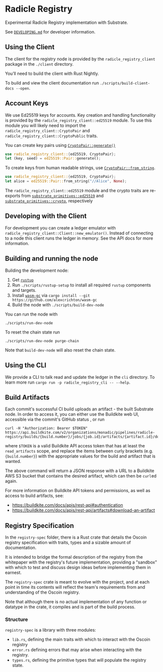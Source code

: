 Radicle Registry
================

Experimental Radicle Registry implementation with Substrate.

See [`DEVELOPING.md`][dev-manual] for developer information.

Using the Client
----------------

The client for the registry node is provided by the `radicle_registry_client`
package in the `./client` directory.

You’ll need to build the client with Rust Nightly.

To build and view the client documentation run `./scripts/build-client-docs
--open`.


Account Keys
------------

We use Ed25519 keys for accounts. Key creation and handling functionality is
provided by the `radicle_registry_client::ed25519` module. To use this module
you will likely need to import the `radicle_registry_client::CryptoPair` and
`radicle_registry_client::CryptoPublic` traits.

You can create key pairs using [`CryptoPair::generate()`][api-pair-generate]
```rust
use radicle_registry_client::{ed25519, CryptoPair};
let (key, seed) = ed25519::Pair::generate();
```

To create keys from human readable strings, use [`CryptoPair::from_string`][api-pair-from-string].
```rust
use radicle_registry_client::{ed25519, CryptoPair};
let alice = ed25519::Pair::from_string("//Alice", None);
```

The `radicle_registry_client::ed25519` module and the crypto traits are
re-exports from [`substrate_primitives::ed25519`][api-ed25519] and
[`substrate_primitives::crypto`][api-crypto], respectively

[api-ed25519]: https://crates.parity.io/substrate_primitives/ed25519/index.html
[api-crypto]: https://crates.parity.io/substrate_primitives/crypto/index.html
[api-pair-generate]: https://crates.parity.io/substrate_primitives/crypto/trait.Pair.html#method.generate
[api-pair-from-string]: https://crates.parity.io/substrate_primitives/crypto/trait.Pair.html#method.from_string


Developing with the Client
--------------------------

For development you can create a ledger emulator with
`radicle_registry_client::Client::new_emulator()`. Instead of connecting to a
node this client runs the ledger in memory. See the API docs for more
information.


Building and running the node
-----------------------------

Building the development node:

1. Get [`rustup`][rustup-install]
2. Run `./scripts/rustup-setup` to install all required `rustup` components and
   targets.
3. Install [`wasm-gc`][wasm-gc] via `cargo install --git https://github.com/alexcrichton/wasm-gc`
4. Build the node with `./scripts/build-dev-node`

You can run the node with

~~~
./scripts/run-dev-node
~~~

To reset the chain state run

~~~
./scripts/run-dev-node purge-chain
~~~

Note that `build-dev-node` will also reset the chain state.

Using the CLI
-------------

We provide a CLI to talk read and update the ledger in the `cli` directory. To
learn more run `cargo run -p radicle_registry_cli -- --help`.


[dev-manual]: ./DEVELOPING.md
[rustup-install]: https://github.com/rust-lang/rustup.rs#installation
[wasm-gc]: https://github.com/alexcrichton/wasm-gc

Build Artifacts
---------------

Each commit's successful CI build uploads an artifact - the built Substrate
node.
In order to access it, you can either use the Buildkite web UI, accessible
via the commit's GitHub status , or run

~~~
curl -H "Authorization: Bearer $TOKEN" https://api.buildkite.com/v2/organizations/monadic/pipelines/radicle-registry/builds/{build.number}/jobs/{job.id}/artifacts/{artifact.id}/download
~~~

where `$TOKEN` is a valid Buildkite API access token that has at least the
`read_artifacts` scope, and replace the items between curly brackets
(e.g. `{build.number}`) with the appropriate values for the build and artifact
that is wanted.

The above command will return a JSON response with a URL to a Buildkite AWS
S3 bucket that contains the desired artifact, which can then be `curl`ed
again.

For more information on Buildkite API tokens and permissions, as well as
access to build artifacts, see:

* https://buildkite.com/docs/apis/rest-api#authentication
* https://buildkite.com/docs/apis/rest-api/artifacts#download-an-artifact

Registry Specification
--------------------

In the `registry-spec` folder, there is a Rust crate that details the Oscoin
registry specification with traits, types and a sizable amount of documentation.

It is intended to bridge the formal description of the registry from the
whitepaper with the registry's future implementation, providing a "sandbox"
with which to test and discuss design ideas before implementing them in
earnest.

The `registry-spec` crate is meant to evolve with the project, and at each point
in time its contents will reflect the team's requirements from and
understanding of the Oscoin registry.

Note that although there is no actual implementation of any function or
datatype in the crate, it compiles and is part of the build process.

### Structure

`registry-spec` is a library with three modules:
* `lib.rs`, defining the main traits with which to interact with the Oscoin
  registry
* `error.rs` defining errors that may arise when interacting with the registry.
* `types.rs`, defining the primitive types that will populate the registry state.
